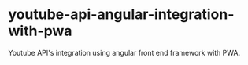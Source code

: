 # youtube-api-angular-integration-with-pwa
Youtube API's integration using angular front end framework with PWA.
